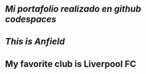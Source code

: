 # _Mi portafolio realizado en github codespaces_

# _This is Anfield_

# My favorite club is Liverpool FC
